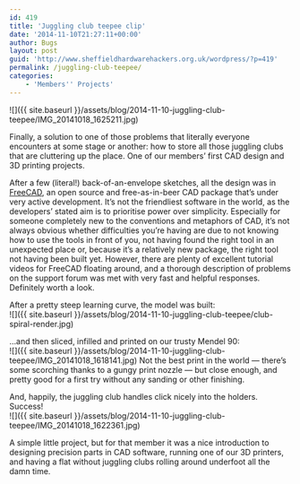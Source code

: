 ```yaml
---
id: 419
title: 'Juggling club teepee clip'
date: '2014-11-10T21:27:11+00:00'
author: Bugs
layout: post
guid: 'http://www.sheffieldhardwarehackers.org.uk/wordpress/?p=419'
permalink: /juggling-club-teepee/
categories:
    - 'Members'' Projects'
---
```


![]({{ site.baseurl }}/assets/blog/2014-11-10-juggling-club-teepee/IMG_20141018_1625211.jpg)

Finally, a solution to one of those problems that literally everyone encounters at some stage or another: how to store all those juggling clubs that are cluttering up the place. One of our members’ first CAD design and 3D printing projects.

After a few (literal!) back-of-an-envelope sketches, all the design was in [FreeCAD](http://www.freecadweb.org/ "FreeCAD"), an open source and free-as-in-beer CAD package that’s under very active development. It’s not the friendliest software in the world, as the developers’ stated aim is to prioritise power over simplicity. Especially for someone completely new to the conventions and metaphors of CAD, it’s not always obvious whether difficulties you’re having are due to not knowing how to use the tools in front of you, not having found the right tool in an unexpected place or, because it’s a relatively new package, the right tool not having been built yet. However, there are plenty of excellent tutorial videos for FreeCAD floating around, and a thorough description of problems on the support forum was met with very fast and helpful responses. Definitely worth a look.

After a pretty steep learning curve, the model was built:  
![]({{ site.baseurl }}/assets/blog/2014-11-10-juggling-club-teepee/club-spiral-render.jpg)

…and then sliced, infilled and printed on our trusty Mendel 90:  
![]({{ site.baseurl }}/assets/blog/2014-11-10-juggling-club-teepee/IMG_20141018_1618141.jpg)
Not the best print in the world — there’s some scorching thanks to a gungy print nozzle — but close enough, and pretty good for a first try without any sanding or other finishing.

And, happily, the juggling club handles click nicely into the holders. Success!  
![]({{ site.baseurl }}/assets/blog/2014-11-10-juggling-club-teepee/IMG_20141018_1622361.jpg)

A simple little project, but for that member it was a nice introduction to designing precision parts in CAD software, running one of our 3D printers, and having a flat without juggling clubs rolling around underfoot all the damn time.
<!--- path/to this posts images is ![]({{ site.baseurl }}/assets/blog/2014-11-10-juggling-club-teepee/ --->